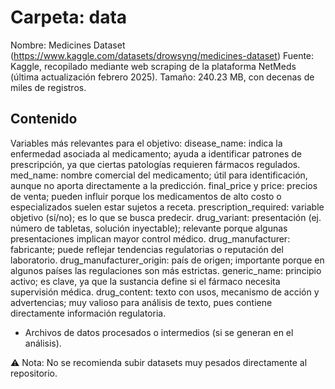 # Carpeta: data

Nombre: Medicines Dataset (https://www.kaggle.com/datasets/drowsyng/medicines-dataset)
Fuente: Kaggle, recopilado mediante web scraping de la plataforma NetMeds (última actualización febrero 2025).
Tamaño: 240.23 MB, con decenas de miles de registros.

## Contenido

Variables más relevantes para el objetivo:
disease_name: indica la enfermedad asociada al medicamento; ayuda a identificar patrones de prescripción, ya que ciertas patologías requieren fármacos regulados.
med_name: nombre comercial del medicamento; útil para identificación, aunque no aporta directamente a la predicción.
final_price y price: precios de venta; pueden influir porque los medicamentos de alto costo o especializados suelen estar sujetos a receta.
prescription_required: variable objetivo (sí/no); es lo que se busca predecir.
drug_variant: presentación (ej. número de tabletas, solución inyectable); relevante porque algunas presentaciones implican mayor control médico.
drug_manufacturer: fabricante; puede reflejar tendencias regulatorias o reputación del laboratorio.
drug_manufacturer_origin: país de origen; importante porque en algunos países las regulaciones son más estrictas.
generic_name: principio activo; es clave, ya que la sustancia define si el fármaco necesita supervisión médica.
drug_content: texto con usos, mecanismo de acción y advertencias; muy valioso para análisis de texto, pues contiene directamente información regulatoria.

- Archivos de datos procesados o intermedios (si se generan en el análisis).

⚠️ Nota: No se recomienda subir datasets muy pesados directamente al repositorio. 
